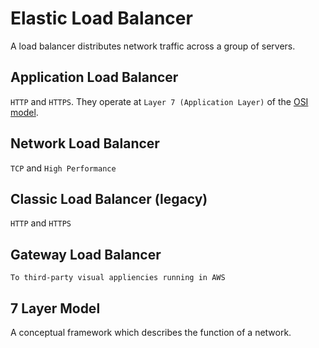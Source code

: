 # Elastic Load Balancer

<aws-icon icon="elb"></aws-icon>

A load balancer distributes network traffic across a group of servers.

## Application Load Balancer

`HTTP` and `HTTPS`. They operate at `Layer 7 (Application Layer)` of the [OSI model](https://en.wikipedia.org/wiki/OSI_model).

## Network Load Balancer

`TCP` and `High Performance`

## Classic Load Balancer (legacy)

`HTTP` and `HTTPS`

## Gateway Load Balancer

`To third-party visual appliencies running in AWS`

## 7 Layer Model

A conceptual framework which describes the function of a network.
